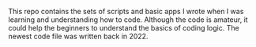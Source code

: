 This repo contains the sets of scripts and basic apps I wrote when I was learning and understanding how to code.
Although the code is amateur, it could help the beginners to understand the basics of coding logic. 
The newest code file was written back in 2022. 
